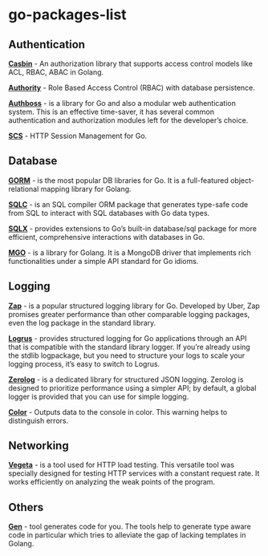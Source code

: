 # go-packages-list


## Authentication

**[Casbin](https://github.com/casbin/casbin)** - An authorization library that supports access control models like ACL, RBAC, ABAC in Golang.

**[Authority](https://github.com/harranali/authority)** - Role Based Access Control (RBAC) with database persistence.

**[Authboss](https://github.com/volatiletech/authboss)** - is a library for Go and also a modular web authentication system. This is an effective time-saver, it has several common authentication and authorization modules left for the developer’s choice.

**[SCS](https://github.com/alexedwards/scs)** - HTTP Session Management for Go.


## Database

**[GORM](https://gorm.io/)** - is the most popular DB libraries for Go. It is a full-featured object-relational mapping library for Golang.

**[SQLC](https://sqlc.dev/)** - is an SQL compiler ORM package that generates type-safe code from SQL to interact with SQL databases with Go data types.

**[SQLX](https://github.com/jmoiron/sqlx)** - provides extensions to Go’s built-in database/sql package for more efficient, comprehensive interactions with databases in Go.

**[MGO](https://labix.org/mgo)** - is a library for Golang. It is a MongoDB driver that implements rich functionalities under a simple API standard for Go idioms.


## Logging

**[Zap](https://pkg.go.dev/go.uber.org/zap)** - is a popular structured logging library for Go. Developed by Uber, Zap promises greater performance than other comparable logging packages, even the log package in the standard library.

**[Logrus](https://github.com/sirupsen/logrus)** - provides structured logging for Go applications through an API that is compatible with the standard library logger. If you’re already using the stdlib logpackage, but you need to structure your logs to scale your logging process, it’s easy to switch to Logrus.

**[Zerolog](https://github.com/rs/zerolog)** - is a dedicated library for structured JSON logging. Zerolog is designed to prioritize performance using a simpler API; by default, a global logger is provided that you can use for simple logging.

**[Color](https://github.com/fatih/color)** - Outputs data to the console in color. This warning helps to distinguish errors.


## Networking

**[Vegeta](https://github.com/tsenart/vegeta)** - is a tool used for HTTP load testing. This versatile tool was specially designed for testing HTTP services with a constant request rate. It works efficiently on analyzing the weak points of the program.


## Others

**[Gen](https://github.com/clipperhouse/gen)** - tool generates code for you. The tools help to generate type aware code in particular which tries to alleviate the gap of lacking templates in Golang.
